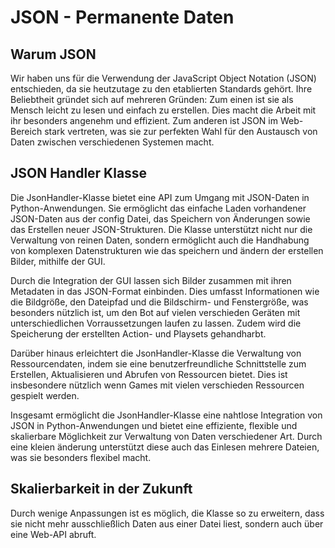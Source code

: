 # JSON - Permanente Daten

## Warum JSON

Wir haben uns für die Verwendung der JavaScript Object Notation (JSON) entschieden, da sie heutzutage zu den etablierten Standards gehört. Ihre Beliebtheit gründet sich auf mehreren Gründen: Zum einen ist sie als Mensch leicht zu lesen und einfach zu erstellen. Dies macht die Arbeit mit ihr besonders angenehm und effizient. Zum anderen ist JSON im Web-Bereich stark vertreten, was sie zur perfekten Wahl für den Austausch von Daten zwischen verschiedenen Systemen macht. 

## JSON Handler Klasse

Die JsonHandler-Klasse bietet eine API zum Umgang mit JSON-Daten in Python-Anwendungen. Sie ermöglicht das einfache Laden vorhandener JSON-Daten aus der config Datei, das Speichern von Änderungen sowie das Erstellen neuer JSON-Strukturen. Die Klasse unterstützt nicht nur die Verwaltung von reinen Daten, sondern ermöglicht auch die Handhabung von komplexen Datenstrukturen wie das speichern und ändern der erstellen Bilder, mithilfe der GUI.

Durch die Integration der GUI lassen sich Bilder zusammen mit ihren Metadaten in das JSON-Format einbinden. Dies umfasst Informationen wie die Bildgröße, den Dateipfad und die Bildschirm- und Fenstergröße, was besonders nützlich ist, um den Bot auf vielen verschieden Geräten mit unterschiedlichen Vorraussetzungen laufen zu lassen. Zudem wird die Speicherung der erstellten Action- und Playsets gehandharbt. 

Darüber hinaus erleichtert die JsonHandler-Klasse die Verwaltung von Ressourcendaten, indem sie eine benutzerfreundliche Schnittstelle zum Erstellen, Aktualisieren und Abrufen von Ressourcen bietet. Dies ist insbesondere nützlich wenn Games mit vielen verschieden Ressourcen gespielt werden.

Insgesamt ermöglicht die JsonHandler-Klasse eine nahtlose Integration von JSON in Python-Anwendungen und bietet eine effiziente, flexible und skalierbare Möglichkeit zur Verwaltung von Daten verschiedener Art. Durch eine kleien änderung unterstützt diese auch das Einlesen mehrere Dateien, was sie besonders flexibel macht.

## Skalierbarkeit in der Zukunft

Durch wenige Anpassungen ist es möglich, die Klasse so zu erweitern, dass sie nicht mehr ausschließlich Daten aus einer Datei liest, sondern auch über eine Web-API abruft.
